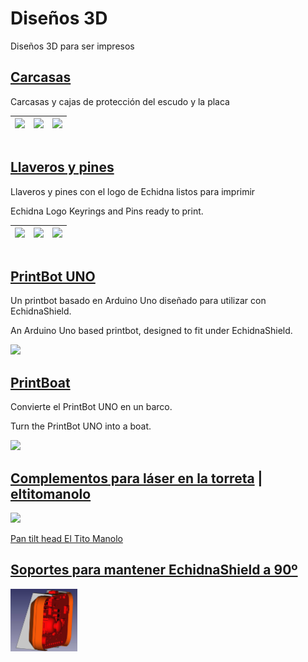 # Diseños 3D
Diseños 3D para ser impresos

## [Carcasas](https://github.com/EchidnaShield/Recursos/tree/master/Dise%C3%B1os3D/Carcasas)
Carcasas y cajas de protección del escudo y la placa

|[<img src="https://github.com/EchidnaShield/Recursos/blob/master/Dise%C3%B1os3D/Carcasas/TapaShield/Echidnalogo.png" height="100"/> </p>](https://github.com/EchidnaShield/Recursos/blob/master/Dise%C3%B1os3D/Carcasas/TapaShield/Tapa_logo.stl) |[<img src="https://github.com/EchidnaShield/Recursos/blob/master/Dise%C3%B1os3D/Carcasas/TapaShield/tapanombre.png" height="100"/> </p>](https://github.com/EchidnaShield/Recursos/blob/master/Dise%C3%B1os3D/Carcasas/TapaShield/tapa_nombre.stl)|[<img src="https://github.com/EchidnaShield/Recursos/blob/master/Dise%C3%B1os3D/Carcasas/Base/carcasa.png" height="100"/> </p>](https://github.com/EchidnaShield/Recursos/blob/master/Dise%C3%B1os3D/Carcasas/Base/Caixa_echidnaShield_001.stl)|
| ----- | ----- | ----- |

## [Llaveros y pines](https://github.com/EchidnaShield/Recursos/tree/master/Dise%C3%B1os3D/Keyrings%20and%20pins)
 Llaveros y pines con el logo de Echidna listos para imprimir

Echidna Logo Keyrings and Pins ready to print.

|[<img src="https://github.com/EchidnaShield/Recursos/blob/master/Dise%C3%B1os3D/Keyrings%20and%20pins/Echidna_keyring.jpg" height="100"/> </p>](https://github.com/EchidnaShield/Recursos/blob/master/Dise%C3%B1os3D/Keyrings%20and%20pins/) |[<img src="https://github.com/EchidnaShield/Recursos/blob/master/Dise%C3%B1os3D/Keyrings%20and%20pins/Echidna_keyring2.jpg" height="100"/> </p>](https://github.com/EchidnaShield/Recursos/blob/master/Dise%C3%B1os3D/Keyrings%20and%20pins/)|[<img src="https://github.com/EchidnaShield/Recursos/blob/master/Dise%C3%B1os3D/Keyrings%20and%20pins/Echidna_pin.jpg" height="100"/> </p>](https://github.com/EchidnaShield/Recursos/blob/master/Dise%C3%B1os3D/Keyrings%20and%20pins/)|
| ----- | ----- | ----- |


## [PrintBot UNO](https://github.com/EchidnaShield/Recursos/tree/master/Dise%C3%B1os3D/Printbot)

 Un printbot basado en Arduino Uno diseñado para utilizar con EchidnaShield.

An Arduino Uno based printbot, designed to fit under EchidnaShield.

[<img src="https://github.com/EchidnaShield/Recursos/blob/master/Dise%C3%B1os3D/Printbot/printbot_view2.jpg" height="150"/> </p>](https://github.com/EchidnaShield/Recursos/blob/master/Dise%C3%B1os3D/Printbot/)

## [PrintBoat](https://github.com/EchidnaShield/Recursos/tree/master/Dise%C3%B1os3D/PrintBoat)
Convierte el  PrintBot UNO en un barco.

Turn the PrintBot UNO into a boat.

[<img src="https://github.com/EchidnaShield/Recursos/blob/master/Dise%C3%B1os3D/PrintBoat/printboat1.jpg" height="150"/> </p>](https://github.com/EchidnaShield/Recursos/blob/master/Dise%C3%B1os3D/PrintBoat/)

## [Complementos para láser en la torreta](https://github.com/EchidnaShield/Recursos/tree/master/Dise%C3%B1os3D/Torreta) |  [eltitomanolo](https://www.thingiverse.com/eltitomanolo/about)

[<img src="https://github.com/EchidnaShield/Recursos/blob/master/Dise%C3%B1os3D/Torreta/Torreta.jpg" height="100"/> </p>](https://github.com/EchidnaShield/Recursos/tree/master/Dise%C3%B1os3D/Torreta)

[Pan tilt head El Tito Manolo](https://www.thingiverse.com/thing:2467743)


## [Soportes para mantener EchidnaShield a 90º](https://github.com/EchidnaShield/Recursos/tree/master/Dise%C3%B1os3D/Soportes_90%C2%BA)



[<img src="https://github.com/EchidnaShield/Recursos/blob/master/Dise%C3%B1os3D/Soportes_90%C2%BA/soportes_E.jpg" height="100"/> </p>](https://github.com/EchidnaShield/Recursos/tree/master/Dise%C3%B1os3D/Soportes_90%C2%BA)

